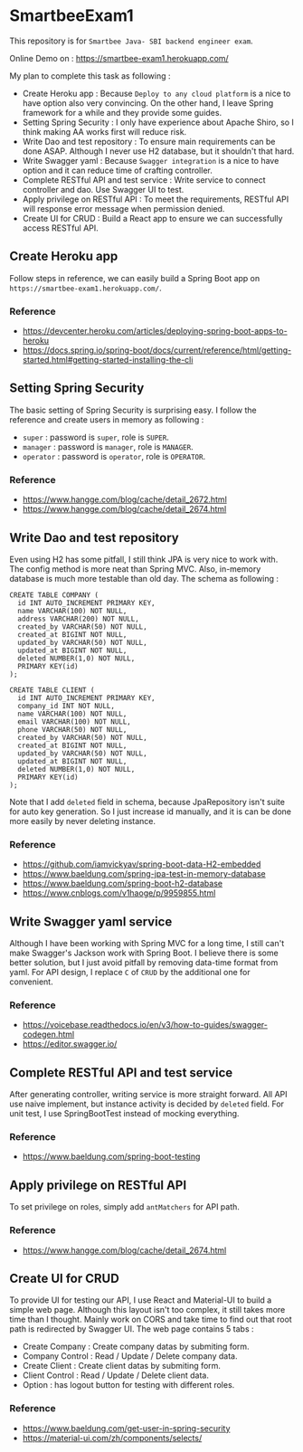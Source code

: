 # SmartbeeExam1

This repository is for `Smartbee Java- SBI backend engineer exam`.

Online Demo on : https://smartbee-exam1.herokuapp.com/

My plan to complete this task as following :

- Create Heroku app : Because `Deploy to any cloud platform` is a nice to have option also very convincing. On the other hand, I leave Spring framework for a while and they provide some guides.
- Setting Spring Security : I only have experience about Apache Shiro, so I think making AA works first will reduce risk.
- Write Dao and test repository : To ensure main requirements can be done ASAP. Although I never use H2 database, but it shouldn't that hard.
- Write Swagger yaml : Because `Swagger integration` is a nice to have option and it can reduce time of crafting controller.
- Complete RESTful API and test service : Write service to connect controller and dao. Use Swagger UI to test.
- Apply privilege on RESTful API : To meet the requirements, RESTful API will response error message when permission denied.
- Create UI for CRUD : Build a React app to ensure we can successfully access RESTful API.

## Create Heroku app

Follow steps in reference, we can easily build a Spring Boot app on `https://smartbee-exam1.herokuapp.com/`.

### Reference
- https://devcenter.heroku.com/articles/deploying-spring-boot-apps-to-heroku
- https://docs.spring.io/spring-boot/docs/current/reference/html/getting-started.html#getting-started-installing-the-cli

## Setting Spring Security

The basic setting of Spring Security is surprising easy.
I follow the reference and create users in memory as following :

- `super` : password is `super`, role is `SUPER`.
- `manager` : password is `manager`, role is `MANAGER`.
- `operator` : password is `operator`, role is `OPERATOR`.

### Reference
- https://www.hangge.com/blog/cache/detail_2672.html
- https://www.hangge.com/blog/cache/detail_2674.html

## Write Dao and test repository

Even using H2 has some pitfall, I still think JPA is very nice to work with. The config method is more neat than Spring MVC.
Also, in-memory database is much more testable than old day. The schema as following :

```
CREATE TABLE COMPANY (
  id INT AUTO_INCREMENT PRIMARY KEY,
  name VARCHAR(100) NOT NULL,
  address VARCHAR(200) NOT NULL,
  created_by VARCHAR(50) NOT NULL,
  created_at BIGINT NOT NULL,
  updated_by VARCHAR(50) NOT NULL,
  updated_at BIGINT NOT NULL,
  deleted NUMBER(1,0) NOT NULL,
  PRIMARY KEY(id)
);

CREATE TABLE CLIENT (
  id INT AUTO_INCREMENT PRIMARY KEY,
  company_id INT NOT NULL,
  name VARCHAR(100) NOT NULL,
  email VARCHAR(100) NOT NULL,
  phone VARCHAR(50) NOT NULL,
  created_by VARCHAR(50) NOT NULL,
  created_at BIGINT NOT NULL,
  updated_by VARCHAR(50) NOT NULL,
  updated_at BIGINT NOT NULL,
  deleted NUMBER(1,0) NOT NULL,
  PRIMARY KEY(id)
);
```

Note that I add `deleted` field in schema, because JpaRepository isn't suite for auto key generation.
So I just increase id manually, and it is can be done more easily by never deleting instance.

### Reference
- https://github.com/iamvickyav/spring-boot-data-H2-embedded
- https://www.baeldung.com/spring-jpa-test-in-memory-database
- https://www.baeldung.com/spring-boot-h2-database
- https://www.cnblogs.com/v1haoge/p/9959855.html

## Write Swagger yaml service

Although I have been working with Spring MVC for a long time, I still can't make Swagger's Jackson work with Spring Boot.
I believe there is some better solution, but I just avoid pitfall by removing data-time format from yaml.
For API design, I replace `C` of `CRUD` by the additional one for convenient.

### Reference
- https://voicebase.readthedocs.io/en/v3/how-to-guides/swagger-codegen.html
- https://editor.swagger.io/

## Complete RESTful API and test service

After generating controller, writing service is more straight forward.
All API use naive implement, but instance activity is decided by `deleted` field.
For unit test, I use SpringBootTest instead of mocking everything.

### Reference
- https://www.baeldung.com/spring-boot-testing

## Apply privilege on RESTful API

To set privilege on roles, simply add `antMatchers` for API path.

### Reference
- https://www.hangge.com/blog/cache/detail_2674.html

## Create UI for CRUD

To provide UI for testing our API, I use React and Material-UI to build a simple web page.
Although this layout isn't too complex, it still takes more time than I thought.
Mainly work on CORS and take time to find out that root path is redirected by Swagger UI.
The web page contains 5 tabs :

- Create Company : Create company datas by submiting form.
- Company Control : Read / Update / Delete company data.
- Create Client : Create client datas by submiting form.
- Client Control : Read / Update / Delete client data.
- Option : has logout button for testing with different roles.

### Reference

- https://www.baeldung.com/get-user-in-spring-security
- https://material-ui.com/zh/components/selects/
